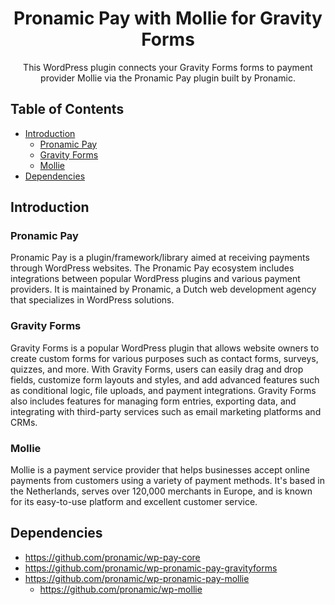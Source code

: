 <h1 align="center">Pronamic Pay with Mollie for Gravity Forms</h1>

<p align="center">
  This WordPress plugin connects your Gravity Forms forms to payment provider Mollie via the Pronamic Pay plugin built by Pronamic.
</p>

## Table of Contents

- [Introduction](#introduction)
  - [Pronamic Pay](#pronamic-pay)
  - [Gravity Forms](#gravity-forms)
  - [Mollie](#mollie)
- [Dependencies](#dependencies)

## Introduction

### Pronamic Pay

Pronamic Pay is a plugin/framework/library aimed at receiving payments through WordPress websites. The Pronamic Pay ecosystem includes integrations between popular WordPress plugins and various payment providers. It is maintained by Pronamic, a Dutch web development agency that specializes in WordPress solutions.

### Gravity Forms

Gravity Forms is a popular WordPress plugin that allows website owners to create custom forms for various purposes such as contact forms, surveys, quizzes, and more. With Gravity Forms, users can easily drag and drop fields, customize form layouts and styles, and add advanced features such as conditional logic, file uploads, and payment integrations. Gravity Forms also includes features for managing form entries, exporting data, and integrating with third-party services such as email marketing platforms and CRMs.

### Mollie

Mollie is a payment service provider that helps businesses accept online payments from customers using a variety of payment methods. It's based in the Netherlands, serves over 120,000 merchants in Europe, and is known for its easy-to-use platform and excellent customer service.

## Dependencies

- https://github.com/pronamic/wp-pay-core
- https://github.com/pronamic/wp-pronamic-pay-gravityforms
- https://github.com/pronamic/wp-pronamic-pay-mollie
  - https://github.com/pronamic/wp-mollie
